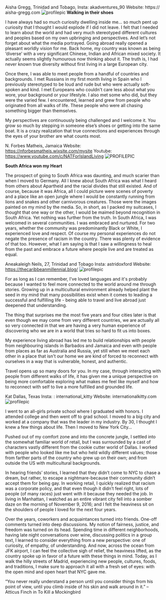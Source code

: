 Aisha Gregg,
Trinidad and Tobago,
Insta: akadventures_90
Website: https:// aisha-gregg.com
![profilepic](/img/aishaprofileq.jpg)
**Walking in their shoes**

 I have always had so much curiosity dwelling inside me... so much pent up curiosity that I thought I would explode if I did not leave. I felt that I needed to learn about the world and had very much stereotyped different cultures and peoples based on my own upbringing and perspectives. And let’s not forget about what the media portrayed. Going abroad really opened a pleasant worldly vision for me. Back home, my country was known as being ‘diverse’ with a very significant Chinese, Indian and African mixed society. It actually seems slightly humourous now thinking about it. The truth is, I had never known true diversity without first living in a large European city. 

Once there, I was able to meet people from a handful of countries and backgrounds. I met Russians in my first month living in Spain who I previously stereotyped to be loud and rude but who were actually soft-spoken and kind. I met Europeans who couldn't care less about what you wore, your background or your lifestyle. I also met some who did, but they were the varied few. I encountered, learned and grew from people who originated from all walks of life. These people who were all chasing something bigger than themselves.

My perspectives are continuously being challenged and I welcome it. You grow so much by stepping in someone else’s shoes or getting into the same boat. It is a crazy realization that true connections and experiences through the eyes of your brother are what counts most.

N. Forbes Matheis,
Jamaica
Website: https://nforbesmatheis.wixsite.com/mysite
Youtube: https://www.youtube.com/c/NATForIslandLiving
![PROFILEPIC](/img/natasha.jpg)

**South Africa won my Heart**

The prospect of going to South Africa was daunting, and much scarier than when I moved to Germany. All I knew about South Africa was what I heard from others about Apartheid and the racial divides that still existed. And of course, because it was Africa, all I could picture were scenes of poverty and a place like an open jungle where I would be constantly running from lions and snakes and other carnivorous creatures. Those were the images painted on my mind by the media. So, in short, as I packed my suitcases, I thought that one way or the other, I would be maimed beyond recognition in South Africa.
Yet nothing was further from the truth. In South Africa, I was welcomed in several communities. I was embraced and  nurtured. For two years, whether the community was predominantly Black or White, I experienced love and respect. Of course my personal experiences do not negate the presence of racism in the country. There was plenty of evidence of that too. However, what I am saying is that I saw a willingness to heal from the past and embrace a future where people live and are treated as equal.



Aneakaleigh Neils, 27,
Trinidad and Tobago
Insta: astridoxford
Website: https://thecaribbeanmillennial.blog/ 
![profilepic](/img/aneaka.jpg)


For as long as I can remember, I've loved languages and it's probably because I wanted to feel more connected to the world around me through stories. Growing up in a multicultural environment already helped plant the seed in my mind that many possibilities exist when it comes to leading a successful and fulfilling life - being able to travel and live abroad just deepened that understanding.

The thing that surprises me the most five years and four cities later is that even though we may come from very different countries, we are actually all so very connected in that we are having a very human experience of discovering who we are in a world that tries so hard to fit us into boxes. 

My experience living abroad has led me to build relationships with people from neighbouring islands in Barbados and Jamaica and even with people from places as far as Australia and Russia, yet still when we meet each other in a place that isn't our home we are kind of forced to reconnect with ourselves in a way that is vulnerable, honest, and authentic.

Travel opens up so many doors for you. In my case, through interacting with people from different walks of life, it has given me a unique perspective on being more comfortable exploring what makes me feel like myself and how to reconnect with self to live a more fulfilled and grounded life.

Kat
Dallas, Texas
Insta: : international_kitty
Website: internationalkitty.com
![profilepic](/img/kat.jpg)

I went to an all-girls private school where I graduated with honors. I attended college and then went off to grad school. I moved to a big city and worked at a company that was the leader in my industry. By 30, I thought I knew a few things about life. Then I moved to New York City…

Pushed out of my comfort zone and into the concrete jungle, I settled into the somewhat familiar world of retail, but I was surrounded by a cast of characters vastly different from the cookie cutter world of Dallas. I worked with people who looked like me but who held wildly different values; those from farther parts of the country who grew up on their own; and from outside the US with multicultural backgrounds.

In hearing friends’ stories, I learned that they didn’t come to NYC to chase a dream, but rather, to escape a nightmare-because their community didn’t accept them for being gay. In working retail, I quickly realized that racism was a corporate policy, and that even though it didn’t feel right, lots of people (of many races) just went with it because they needed the job. In living in Manhattan, I watched as an entire vibrant city fell into a somber daze on the morning of November 9, 2016; and I felt the heaviness sit on the shoulders of people I loved for the next four years.

Over the years, coworkers and acquaintances turned into friends. One-off comments turned into deep discussions. My notion of fairness, justice, and freedom was turned on its head. Spending time in different neighborhoods, having late night conversations over wine, discussing politics in a group text, I learned to consider everything from a new perspective: one of curiosity, of empathy, of understanding. And now, across the ocean from JFK airport, I can feel the collective sigh of relief, the heaviness lifted, as the country spoke up in favor of a future with these things in mind.
Today, as I walk the hilly streets of Madrid, experiencing new people, cultures, foods, and traditions, I make sure to approach it all with a fresh set of eyes: with the open mind and open heart that NYC gave me.
 
“You never really understand a person until you consider things from his point of view, until you climb inside of his skin and walk around in it.” – Atticus Finch in To Kill a Mockingbird

